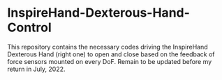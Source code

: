 # InspireHand-Dexterous-Hand-Control
This repository contains the necessary codes driving the InspireHand Dexterous Hand (right one) to open and close based on the feedback of force sensors mounted on every DoF. 
Remain to be updated before my return in July, 2022.

